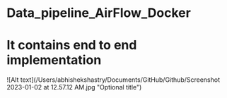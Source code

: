 # Data_pipeline_AirFlow_Docker
# It contains end to end implementation
![Alt text](/Users/abhishekshastry/Documents/GitHub/Github/Screenshot 2023-01-02 at 12.57.12 AM.jpg "Optional title")


